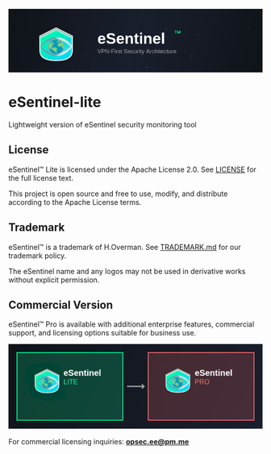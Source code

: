 ![eSentinel](images/eSentinel_Banner.png)

# eSentinel-lite
Lightweight version of eSentinel security monitoring tool

## License

eSentinel™ Lite is licensed under the Apache License 2.0. See [LICENSE](LICENSE) for the full license text.

This project is open source and free to use, modify, and distribute according to the Apache License terms.

## Trademark

eSentinel™ is a trademark of H.Overman. See [TRADEMARK.md](TRADEMARK.md) for our trademark policy.

The eSentinel name and any logos may not be used in derivative works without explicit permission.

## Commercial Version

eSentinel™ Pro is available with additional enterprise features, commercial support, and licensing options suitable for business use.

![eSentinel](images/eSentinel_Versions.png)

For commercial licensing inquiries: **opsec.ee@pm.me**
